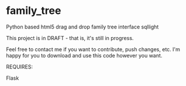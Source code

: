 # family_tree
Python based html5 drag and drop family tree interface sqllight

This project is in DRAFT - that is, it's still in progress.

Feel free to contact me if you want to contribute, push changes, etc.  I'm happy for you to download and use this code however you want.

REQUIRES:

Flask
